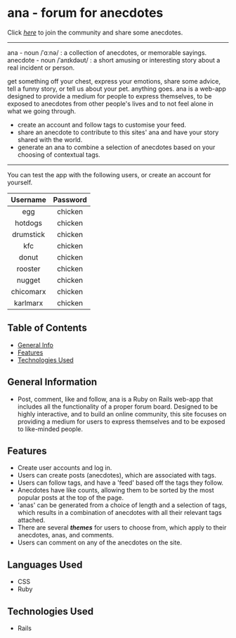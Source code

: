 <!-- # Introduction to Markdown
## Subheading
### Subsubheading
#### Subsubsubheading

Alternative for h2
------------------

Alternative for h1
==================

Paragraphs are respected

New lines are separating your paragraphs.

# Tictactoe

Welcome to my project 0.

## Textual emphasis

Here is a paragraph with **bold** and *italic* text. Also write _underscore_. Also __bold__.

Wow this is ***intense***.

## Lists

- Groucho
- Harpo
- Chico

Alternatively:
* Groucho
* Harpo
* Chico

## Numbered Lists
1. Groucho
1. Harpo
1. Chico
1. Zeppo


## Links
Links are important! Here is a link to [Github](http://www.github.com/).

![Bill Murray](http://www.fillmurray.com/50/50)

## Code 

A commonly used variable in the browser is called `document`. See also: `window`, which also crops up a lot. jQuery uses the `$` variable. 

``` javascript
const happyBoi = function () {
    console.log('beer');
};
``` -->

# ana - forum for anecdotes

Click [_here_](https://ana-anecdotes.herokuapp.com/) to join the community and share some anecdotes.

---------------------

ana - noun /ˈɑːnə/ : a collection of anecdotes, or memorable sayings.
anecdote - noun /ˈanɪkdəʊt/ : a short amusing or interesting story about a real incident or person.

get something off your chest, express your emotions, share some advice, tell a funny story, or tell us about your pet. anything goes. ana is a web-app designed to provide a medium for people to express themselves, to be exposed to anecdotes from other people's lives and to not feel alone in what we going through.

- create an account and follow tags to customise your feed.
- share an anecdote to contribute to this sites' ana and have your story shared with the world.
- generate an ana to combine a selection of anecdotes based on your choosing of contextual tags.

-----------------

You can test the app with the following users, or create an account for yourself.

| **Username**         | **Password** |
|:--------------------:|:------------:|
|egg                   |   chicken    |
|hotdogs               |   chicken    |
|drumstick             |   chicken    |
|kfc                   |   chicken    |
|donut                 |   chicken    |
|rooster               |   chicken    |
|nugget                |   chicken    |
|chicomarx             |   chicken    |
|karlmarx              |   chicken    |


## Table of Contents
* [General Info](#general-information)
* [Features](#features)
* [Technologies Used](#technologies-used)

## General Information
- Post, comment, like and follow, ana is a Ruby on Rails web-app that includes all the functionality of a proper forum board. Designed to be highly interactive, and to build an online community, this site focuses on providing a medium for users to express themselves and to be exposed to like-minded people.

## Features
- Create user accounts and log in.
- Users can create posts (anecdotes), which are associated with tags. 
- Users can follow tags, and have a 'feed' based off the tags they follow.
- Anecdotes have like counts, allowing them to be sorted by the most popular posts at the top of the page.
- 'anas' can be generated from a choice of length and a selection of tags, which results in a combination of anecdotes with all their relevant tags attached.
- There are several ***themes*** for users to choose from, which apply to their anecdotes, anas, and comments.
- Users can comment on any of the anecdotes on the site.

## Languages Used
- CSS
- Ruby

## Technologies Used
- Rails

